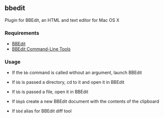 ## bbedit

Plugin for BBEdit, an HTML and text editor for Mac OS X

### Requirements

 * [BBEdit](https://www.barebones.com/products/bbedit/)
 * [BBEdit Command-Line Tools](https://www.barebones.com/support/bbedit/cmd-line-tools.html)

### Usage

 * If the `bb` command is called without an argument, launch BBEdit

 * If `bb` is passed a directory, cd to it and open it in BBEdit

 * If `bb` is passed a file, open it in BBEdit

 * If `bbpb` create a new BBEdit document with the contents of the clipboard

 * If `bbd` alias for BBEdit diff tool
